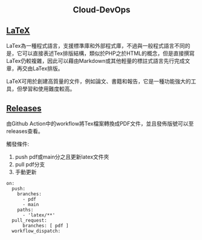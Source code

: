 <h2 align="center">
    Cloud-DevOps
</h2>

## [LaTeX](/https://zh.wikipedia.org/zh-tw/LaTeX)
LaTex為一種程式語言，支援標準庫和外部程式庫，不過與一般程式語言不同的是，它可以直接表述Tex排版結構，類似於PHP之於HTML的概念，但是直接撰寫LaTex仍較複雜，因此可以藉由Markdown或其他輕量的標註式語言先行完成文章，再交由LaTex排版。

LaTeX可用於創建高質量的文件，例如論文、書籍和報告，它是一種功能強大的工具，但學習和使用難度較高。


## [Releases](/https://github.com/kuanhaolin/Cloud-DevOps/releases)
由Github Action中的workflow將Tex檔案轉換成PDF文件，並且發佈版號可以至releases查看。

觸發條件:
1. push pdf或main分之且更新latex文件夾
2. pull pdf分支
3. 手動更新
```
on:
  push:
    branches:
      - pdf
      - main
    paths:
      - 'latex/**'
  pull_request:
      branches: [ pdf ]
  workflow_dispatch:
  ```
